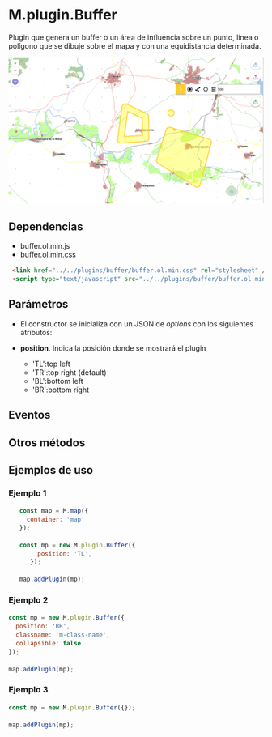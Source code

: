 # M.plugin.Buffer

Plugin que genera un buffer o un área de influencia sobre un punto, linea o polígono que se dibuje sobre el mapa y con una equidistancia determinada.

![Imagen1](../img/buffer_1.png)

## Dependencias

- buffer.ol.min.js
- buffer.ol.min.css


```html
 <link href="../../plugins/buffer/buffer.ol.min.css" rel="stylesheet" />
 <script type="text/javascript" src="../../plugins/buffer/buffer.ol.min.js"></script>
```

## Parámetros

- El constructor se inicializa con un JSON de _options_ con los siguientes atributos:

- **position**. Indica la posición donde se mostrará el plugin
    - 'TL':top left
    - 'TR':top right (default)
    - 'BL':bottom left
    - 'BR':bottom right

## Eventos


## Otros métodos


## Ejemplos de uso

### Ejemplo 1
```javascript
   const map = M.map({
     container: 'map'
   });

   const mp = new M.plugin.Buffer({
        position: 'TL',
      });

   map.addPlugin(mp);
```
### Ejemplo 2
```javascript
const mp = new M.plugin.Buffer({
  position: 'BR',
  classname: 'm-class-name',
  collapsible: false
});

map.addPlugin(mp);
```
### Ejemplo 3
```javascript
const mp = new M.plugin.Buffer({});

map.addPlugin(mp);
```
